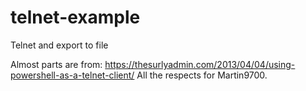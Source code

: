 # telnet-example
Telnet and export to file

Almost parts are from: https://thesurlyadmin.com/2013/04/04/using-powershell-as-a-telnet-client/
All the respects for Martin9700.
